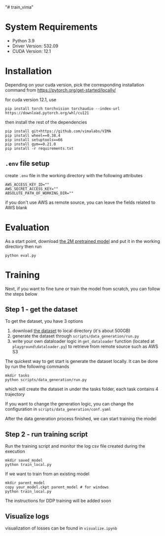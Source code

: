 "# train_vima" 

# System Requirements

- Python 3.9
- Driver Version: 532.09       
- CUDA Version: 12.1

# Installation

Depending on your cuda version, pick the corresponding installation command from
https://pytorch.org/get-started/locally/

for cuda version 12.1, use

```
pip install torch torchvision torchaudio --index-url https://download.pytorch.org/whl/cu121
```

then install the rest of the dependencies

```
pip install git+https://github.com/vimalabs/VIMA
pip install wheel==0.38.4
pip install setuptools==66
pip install gym==0.21.0
pip install -r requirements.txt
```

## `.env` file setup

create `.env` file in the working directory with the following attributes

```
AWS_ACCESS_KEY_ID=""
AWS_SECRET_ACCESS_KEY=""
ABSOLUTE_PATH_OF_WORKING_DIR=""
```

if you don't use AWS as remote source, you can leave the fields related to AWS blank


# Evaluation

As a start point, download [the 2M pretrained model](https://huggingface.co/VIMA/VIMA/resolve/main/2M.ckpt) and put it in the working directory then run 

```
python eval.py
```

# Training

Next, if you want to fine tune or train the model from scratch, you can follow the steps below

## Step 1 - get the dataset

To get the dataset, you have 3 options

1. download [the dataset](https://huggingface.co/datasets/VIMA/VIMA-Data) to local directory (it's about 500GB)
2. generate the dataset through `scripts/data_generation/run.py`
3. write your own dataloader logic in `get_dataloader` function (located at `playground\dataloader.py`) to retrieve from remote source such as AWS S3 

The quickest way to get start is generate the dataset locally. It can be done by run the following commands 
```
mkdir tasks
python scripts/data_generation/run.py
```
which will create the dataset in under the tasks folder, each task contains 4 trajectory

If you want to change the generation logic, you can change the configuration in `scripts/data_generation/conf.yaml`

After the data generation process finished, we can start training the model

## Step 2 - run training script

Run the training script and monitor the log csv file created during the execution

```
mkdir saved_model
python train_local.py
```

If we want to train from an existing model
```
mkdir parent_model
copy your_model.ckpt parent_model # for windows
python train_local.py
```
The instructions for DDP training will be added soon

## Visualize logs

visualization of losses can be found in `visualize.ipynb`